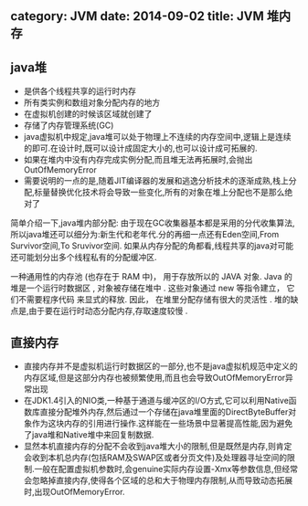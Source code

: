 category: JVM
date: 2014-09-02
title: JVM 堆内存
---
## java堆
* 是供各个线程共享的运行时内存
* 所有类实例和数组对象分配内存的地方
* 在虚拟机创建的时候该区域就创建了
* 存储了内存管理系统(GC)
* java虚拟机中规定,java堆可以处于物理上不连续的内存空间中,逻辑上是连续的即可.在设计时,既可以设计成固定大小的,也可以设计成可拓展的.
* 如果在堆内中没有内存完成实例分配,而且堆无法再拓展时,会抛出OutOfMemoryError
* 需要说明的一点的是,随着JIT编译器的发展和逃逸分析技术的逐渐成熟,栈上分配,标量替换优化技术将会导致一些变化,所有的对象在堆上分配也不是那么绝对了

简单介绍一下,java堆内部分配: 由于现在GC收集器基本都是采用的分代收集算法,所以java堆还可以细分为:新生代和老年代.分的再细一点还有Eden空间,From Survivor空间,To Sruvivor空间. 如果从内存分配的角都看,线程共享的java对可能还可能划分出多个线程私有的分配缓冲区.

一种通用性的内存池 (也存在于 RAM 中)， 用于存放所以的 JAVA 对象. Java 的堆是一个运行时数据区 , 对象被存储在堆中 . 这些对象通过 new 等指令建立， 它们不需要程序代码 来显式的释放. 因此， 在堆里分配存储有很大的灵活性 . 堆的缺点是,由于要在运行时动态分配内存,存取速度较慢 .

## 直接内存
* 直接内存并不是虚拟机运行时数据区的一部分,也不是java虚拟机规范中定义的内存区域,但是这部分内存也被频繁使用,而且也会导致OutOfMemoryError异常出现
* 在JDK1.4引入的NIO类,一种基于通道与缓冲区的I/O方式,它可以利用Native函数库直接分配堆外内存,然后通过一个存储在java堆里面的DirectByteBuffer对象作为这块内存的引用进行操作.这样能在一些场景中显著提高性能,因为避免了java堆和Native堆中来回复制数据.
* 显然本机直接内存的分配不会收到java堆大小的限制,但是既然是内存,则肯定会收到本机总内存(包括RAM及SWAP区或者分页文件)及处理器寻址空间的限制.一般在配置虚拟机参数时,会genuine实际内存设置-Xmx等参数信息,但经常会忽略掉直接内存,使得各个区域的总和大于物理内存限制,从而导致动态拓展时,出现OutOfMemoryError.
